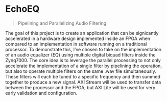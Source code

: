 # EchoEQ
> Pipelining and Parallelizing Audio Filtering

The goal of this project is to create an application that can be signicantly
accelerated in a hardware design implemented inside an FPGA when compared to an
implementation in software running on a traditional processor. To demonstrate this, I’ve
chosen to take on the implementation of an audio equalizer (EQ) using multiple digital
biquad filters inside the Zynq7000. The core idea is to leverage the parallel processing to
not only accelerate the implementation of a single filter by pipelining the operation, but
also to operate multiple filters on the same .wav file simultaneously. These filters will each be tuned to a specific frequency and then summed together to produce a new signal. AXI
Stream will be used to transfer data between the processor and the FPGA, but AXI Lite will
be used for very early validation and configuration.
